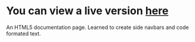# You can view a live version [here](https://html5docpage.netlify.app)
An HTML5 documentation page. Learned to create side navbars and code formated text.
